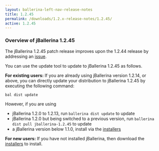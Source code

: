 ```yaml
---
layout: ballerina-left-nav-release-notes
title: 1.2.45
permalink: /downloads/1.2.x-release-notes/1.2.45/
active: 1.2.45
---
```


### Overview of jBallerina 1.2.45

The jBallerina 1.2.45 patch release improves upon the 1.2.44 release by addressing an [issue](https://github.com/ballerina-platform/ballerina-standard-library/issues/4908).

You can use the update tool to update to jBallerina 1.2.45 as follows.

**For existing users:**
If you are already using jBallerina version 1.2.14, or above, you can directly update your distribution to jBallerina 1.2.45 by executing the following command:

```
bal dist update
```

However, if you are using

- jBallerina 1.2.0 to 1.2.13, run `ballerina dist update` to update
- jBallerina 1.2.0 but being switched to a previous version, run `ballerina dist pull jballerina-1.2.45` to update
- a jBallerina version below 1.1.0, install via the [installers](https://ballerina.io/downloads/)

**For new users:**
If you have not installed jBallerina, then download the [installers](https://ballerina.io/downloads/) to install.

<style>.cGitButtonContainer, .cBallerinaTocContainer {display:none;}</style>
